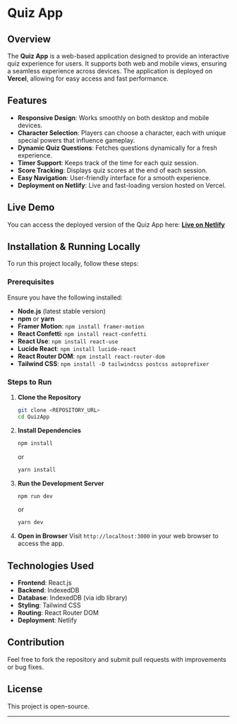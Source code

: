 # Quiz App

## Overview

The **Quiz App** is a web-based application designed to provide an interactive quiz experience for users. It supports both web and mobile views, ensuring a seamless experience across devices. The application is deployed on **Vercel**, allowing for easy access and fast performance.

## Features

- **Responsive Design**: Works smoothly on both desktop and mobile devices.
- **Character Selection**: Players can choose a character, each with unique special powers that influence gameplay.
- **Dynamic Quiz Questions**: Fetches questions dynamically for a fresh experience.
- **Timer Support**: Keeps track of the time for each quiz session.
- **Score Tracking**: Displays quiz scores at the end of each session.
- **Easy Navigation**: User-friendly interface for a smooth experience.
- **Deployment on Netlify**: Live and fast-loading version hosted on Vercel.

## Live Demo

You can access the deployed version of the Quiz App here:
**[Live on Netlify](https://willowy-crumble-9d7b83.netlify.app/)**

## Installation & Running Locally

To run this project locally, follow these steps:

### Prerequisites

Ensure you have the following installed:

- **Node.js** (latest stable version)
- **npm** or **yarn**
- **Framer Motion**: `npm install framer-motion`
- **React Confetti**: `npm install react-confetti`
- **React Use**: `npm install react-use`
- **Lucide React**: `npm install lucide-react`
- **React Router DOM**: `npm install react-router-dom`
- **Tailwind CSS**: `npm install -D tailwindcss postcss autoprefixer `

### Steps to Run

1. **Clone the Repository**
   ```sh
   git clone <REPOSITORY_URL>
   cd QuizApp
   ```
2. **Install Dependencies**
   ```sh
   npm install
   ```
   or
   ```sh
   yarn install
   ```
3. **Run the Development Server**
   ```sh
   npm run dev
   ```
   or
   ```sh
   yarn dev
   ```
4. **Open in Browser**
   Visit `http://localhost:3000` in your web browser to access the app.

## Technologies Used

- **Frontend**: React.js
- **Backend**: IndexedDB
- **Database**: IndexedDB (via idb library)
- **Styling**: Tailwind CSS
- **Routing**: React Router DOM
- **Deployment**: Netlify

## Contribution

Feel free to fork the repository and submit pull requests with improvements or bug fixes.

## License

This project is open-source.

---

